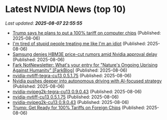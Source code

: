 # Latest NVIDIA News (top 10)
_Last updated: **2025-08-07 22:55:55**_

- [Trump says he plans to put a 100% tariff on computer chips](https://richmond.com/news/nation-world/business/article_f4d6717d-a69f-529b-868e-ba22399b2f28.html) (Published: 2025-08-06)
- [I'm tired of stupid people treating me like I'm an idiot](https://whatwelost.substack.com/p/im-tired-of-stupid-people-treating) (Published: 2025-08-06)
- [Samsung denies HBM3E price-cut rumors amid Nvidia approval delay](https://www.digitimes.com/news/a20250806PD239/samsung-hbm3e-nvidia-hbm-tesla.html) (Published: 2025-08-06)
- [Fark NotNewsletter: What's your entry for "Nature's Ongoing Uprising Against Humanity" [FarkBlog]](https://www.fark.com/comments/blog1590/Fark-NotNewsletter-Whats-your-entry-for-Natures-Ongoing-Uprising-Against-Humanity) (Published: 2025-08-06)
- [nvidia-nvtiff-tegra-cu13 0.5.1.75](https://pypi.org/project/nvidia-nvtiff-tegra-cu13/0.5.1.75/) (Published: 2025-08-06)
- [Nvidia pushes deeper into autonomous driving with AI-focused strategy](https://www.digitimes.com/news/a20250804PD232/autonomous-driving-nvidia-development-vehicle-data.html) (Published: 2025-08-06)
- [nvidia-nvjpeg2k-tegra-cu13 0.9.0.43](https://pypi.org/project/nvidia-nvjpeg2k-tegra-cu13/0.9.0.43/) (Published: 2025-08-06)
- [nvidia-nvtiff-cu13 0.5.1.75](https://pypi.org/project/nvidia-nvtiff-cu13/0.5.1.75/) (Published: 2025-08-06)
- [nvidia-nvjpeg2k-cu13 0.9.0.43](https://pypi.org/project/nvidia-nvjpeg2k-cu13/0.9.0.43/) (Published: 2025-08-06)
- [Trump: Get Ready for 100% Tariffs on Foreign Chips](https://uk.pcmag.com/processors/159459/trump-get-ready-for-100-tariffs-on-foreign-chips) (Published: 2025-08-06)
